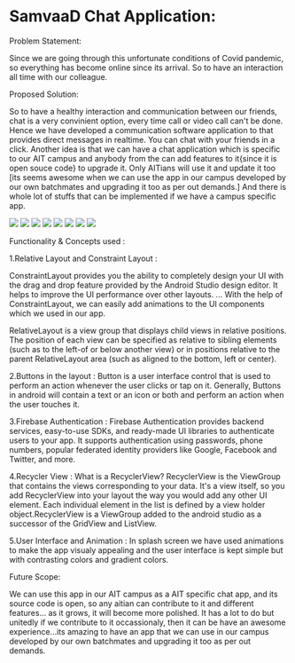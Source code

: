 SamvaaD Chat Application:
===============================================================================================================================================================================

Problem Statement:

Since we are going through this unfortunate conditions of Covid pandemic, so everything has become online since its arrival.
So to have an interaction all time with our colleague.

Proposed Solution:

So to have a healthy interaction and communication between our friends, chat is a very convinient option, every time call or video call can't be done.
Hence we have developed a communication software application to that provides direct messages in realtime.
You can chat with your friends in a click.
Another idea is that we can have a chat application which is specific to our AIT campus and anybody from the can add features to it{since it is open souce code} to upgrade it. 
Only AITians will use it and update it too [its seems awesome when we can use the app in our campus developed by our own batchmates and upgrading it too as per out demands.]
And there is whole lot of stuffs that can be implemented if we have a campus specific app.

![](https://github.com/itisdivakar/SAMVAAD-APP/blob/Image/Screenshot%202022-01-10%20183138.png)
![](https://github.com/itisdivakar/SAMVAAD-APP/blob/Image/Screenshot%202022-01-10%20184129.png)
![](https://github.com/itisdivakar/SAMVAAD-APP/blob/Image/Screenshot%202022-01-10%20184153.png)
![](https://github.com/itisdivakar/SAMVAAD-APP/blob/Image/Screenshot%202022-01-10%20184211.png)
![](https://github.com/itisdivakar/SAMVAAD-APP/blob/Image/Screenshot%202022-01-10%20184231.png)
![](https://github.com/itisdivakar/SAMVAAD-APP/blob/Image/Screenshot%202022-01-10%20184250.png)
![](https://github.com/itisdivakar/SAMVAAD-APP/blob/Image/Screenshot%202022-01-10%20184306.png)
![](https://github.com/itisdivakar/SAMVAAD-APP/blob/Image/Screenshot%202022-01-10%20184324.png)

Functionality & Concepts used :

1.Relative Layout and Constraint Layout :

ConstraintLayout provides you the ability to completely design your UI with the drag and drop feature provided by the Android Studio design editor. It helps to improve the UI performance over other layouts. ...
With the help of ConstraintLayout, we can easily add animations to the UI components which we used in our app.

RelativeLayout is a view group that displays child views in relative positions. The position of each view can be specified as relative to sibling elements (such as to the left-of or below another view)
or in positions relative to the parent RelativeLayout area (such as aligned to the bottom, left or center).

2.Buttons in the layout :  Button is a user interface control that is used to perform an action whenever the user clicks or tap on it.
Generally, Buttons in android will contain a text or an icon or both and perform an action when the user touches it. 

3.Firebase Authentication : Firebase Authentication provides backend services, easy-to-use SDKs, and ready-made UI libraries to authenticate users to your app.
It supports authentication using passwords, phone numbers, popular federated identity providers like Google, Facebook and Twitter, and more.

4.Recycler View : What is a RecyclerView?
RecyclerView is the ViewGroup that contains the views corresponding to your data. It's a view itself, so you add RecyclerView into your layout the way you would add any other UI element.
Each individual element in the list is defined by a view holder object.RecyclerView is a ViewGroup added to the android studio as a successor of the GridView and ListView.

5.User Interface and Animation : In splash screen we have used animations to make the app visualy appealing and the user interface is kept simple but with contrasting colors
and gradient colors.

Future Scope:

We can use this app in our AIT campus as a AIT specific chat app, and its source code is open, so any aitian can contribute to it and different features...
as it grows, it will become more polished. It has a lot to do but unitedly if we contribute to it occassionaly, then it can be have an awesome experience...its amazing to have 
an app that we can use in our campus developed by our own batchmates and upgrading it too as per out demands.
